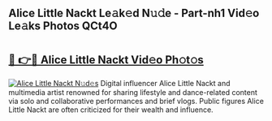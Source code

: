 ## Alice Little Nackt Le𝚊k𝚎d N𝚞𝚍e - Part-nh1 Vid𝚎o Le𝚊ks Photos QCt4O

# <h2><a href="http://fb5ioz5.evod.top/?m=Alice+Little+Nackt">🔗 👉🔴 Alice Little Nackt Vid𝚎o Ph𝚘t𝚘s</a></h2>

[![Alice Little Nackt N𝚞d𝚎s](https://i.imgur.com/8V9OHl7.gif)](http://fb5ioz5.evod.top/?m=Alice+Little+Nackt)
Digital influencer Alice Little Nackt and multimedia artist renowned for sharing lifestyle and dance-related content via solo and collaborative performances and brief vlogs. Public figures Alice Little Nackt are often criticized for their wealth and influence. 
